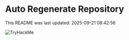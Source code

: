 # Auto Regenerate Repository

This README was last updated: 2025-09-21 08:42:56

 ![TryHackMe](https://tryhackme.com/badge/533634)